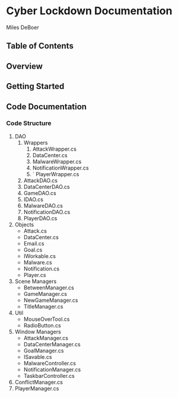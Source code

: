 # Cyber Lockdown Documentation
Miles DeBoer
## Table of Contents
## Overview
## Getting Started
## Code Documentation
### Code Structure
1. DAO
    1. Wrappers
        1. AttackWrapper.cs
        2. DataCenter.cs
        3. MalwareWrapper.cs
        4. NotificationWrapper.cs
        5.  ` PlayerWrapper.cs
    2. AttackDAO.cs
    3. DataCenterDAO.cs
    4. GameDAO.cs
    5. IDAO.cs
    6. MalwareDAO.cs
    7. NotificationDAO.cs
    8. PlayerDAO.cs
2. Objects
    - Attack.cs
    - DataCenter.cs
    - Email.cs
    - Goal.cs
    - IWorkable.cs
    - Malware.cs
    - Notification.cs
    - Player.cs
3. Scene Managers
    - BetweenManager.cs
    - GameManager.cs
    - NewGameManager.cs
    - TitleManager.cs
4. Util
    - MouseOverTool.cs
    - RadioButton.cs
5. Window Managers
    - AttackManager.cs
    - DataCenterManager.cs
    - GoalManager.cs
    - ISavable.cs
    - MalwareController.cs
    - NotificationManager.cs
    - TaskbarController.cs
6. ConflictManager.cs
7. PlayerManager.cs


